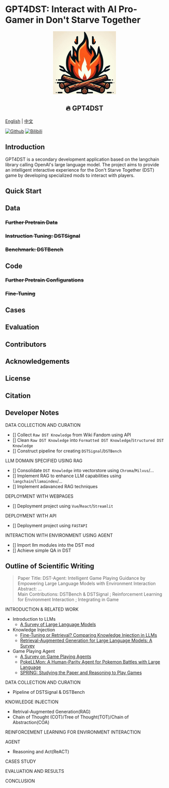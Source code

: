 # GPT4DST: Interact with AI Pro-Gamer in Don't Starve Together

<div style="text-align:center">
<img src="./assets/logo_1.jpg" alt="DST-GPT-logo" width="200"/>
<h2>🔥 GPT4DST</h2>
</div>

[English](README.md) | [中文](README_CN.md)

[![Github](https://img.shields.io/badge/GitHub-GPT4DST-000000?logo=github)](https://github.com/Bili-Sakura/GPT4DST)
[![Bilibili](https://img.shields.io/badge/Bilibili-waiting...-00A1D6?logo=bilibili&logoColor=white)](https://bilibili.com)

## Introduction

GPT4DST is a secondary development application based on the langchain library calling OpenAI's large language model. The project aims to provide an intelligent interactive experience for the Don't Starve Together (DST) game by developing specialized mods to interact with players.

## Quick Start

## Data

### ~~Further Pretrain Data~~

### ~~Instruction Tuning: DSTSignal~~

### ~~Benchmark: DSTBench~~

## Code

### ~~Further Pretrain Configurations~~

### ~~Fine-Tuning~~

## Cases

## Evaluation

## Contributors

## Acknowledgements

## License

## Citation

## Developer Notes

DATA COLLECTION AND CURATION

- [] Collect `Raw DST Knowledge` from Wiki Fandom using API
- [] Clean `Raw DST Knowledge` into `Formatted DST Knowledge`/`Structured DST Knowledge`
- [] Construct pipeline for creating `DSTSignal`/`DSTBench`

LLM DOMAIN SPECIFIED USING RAG

- [] Consolidate `DST Knowledge` into vectorstore using `Chroma`/`Milvus`/...
- [] Implement RAG to enhance LLM capabilities using `langchain`/`llamaindex`/...
- [] Implement adavanced RAG techniques

DEPLOYMENT WITH WEBPAGES

- [] Deployment project using `Vue`/`React`/`Streamlit`

DEPLOYMENT WITH API

- [] Deployment project using `FASTAPI`

INTERACTION WITH ENVIRONMENT USING AGENT

- [] Import llm modules into the DST mod
- [] Achieve simple QA in DST

## Outline of Scientific Writing

> Paper Title: DST-Agent: Intelligent Game Playing Guidance by Empowering Large Language Models with Environment Interaction  
> Abstract: ...  
> Main Contributions: DSTBench & DSTSignal ; Reinforcement Learning for Environment Interaction ; Integrating in Game

INTRODUCTION & RELATED WORK

- Introduction to LLMs
  - [A Survey of Large Language Models](https://arxiv.org/abs/2303.18223)
- Knowledge Injection
  - [Fine-Tuning or Retrieval? Comparing Knowledge Injection in LLMs](https://arxiv.org/abs/2312.05934)
  - [Retrieval-Augmented Generation for Large Language Models: A Survey](https://arxiv.org/abs/2312.10997)
- Game Playing Agent
  - [A Survey on Game Playing Agents](https://arxiv.org/abs/2403.10249)
  - [PokeLLMon: A Human-Parity Agent for Pokemon Battles with Large Language](https://arxiv.org/abs/2402.01118)
  - [SPRING: Studying the Paper and Reasoning to Play Games](https://arxiv.org/abs/2305.15486)

DATA COLLECTION AND CURATION

- Pipeline of DSTSignal & DSTBench

KNOWLEDGE INJECTION

- Retrival-Augmented Generation(RAG)
- Chain of Thought (COT)/Tree of Thought(TOT)/Chain of Abstraction(COA)

REINFORCEMENT LEARNING FOR ENVIRONMENT INTERACTION

AGENT

- Reasoning and Act(ReACT)

CASES STUDY

EVALUATION AND RESULTS

CONCLUSION

